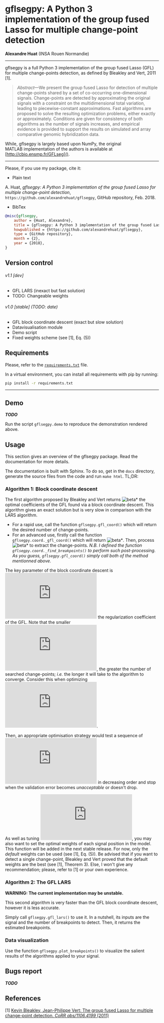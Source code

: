 # gflsegpy: A Python 3 implementation of the group fused Lasso for multiple change-point detection
__Alexandre Huat__ (INSA Rouen Normandie)

----

gflsegpy is a full Python 3 implementation of the group fused Lasso (GFL) for multiple change-points detection,
as defined by Bleakley and Vert, 2011 [1].

> _Abstract_—We present the group fused Lasso for detection of multiple change-points shared by a set of co-occurring one-dimensional signals. Change-points are detected by approximating the original signals with a constraint on the multidimensional total variation, leading to piecewise-constant approximations. Fast algorithms are proposed to solve the resulting optimization problems, either exactly or approximately. Conditions are given for consistency of both algorithms as the number of signals increases, and empirical evidence is provided to support the results on simulated and array comparative genomic hybridization data.

While, gflsegpy is largely based upon NumPy, the original MATLAB implementation of the authors is available at [http://cbio.ensmp.fr/GFLseg]().

----

Please, if you use my package, cite it:
* Plain text

A. Huat, _gflsegpy: A Python 3 implementation of the group fused Lasso for multiple change-point detection_, `https://github.com/alexandrehuat/gflsegpy`, GitHub repository, Feb. 2018.

* BibTex

```bib
@misc{gflsegpy,
	author = {Huat, Alexandre},
	title = {gflsegpy: A Python 3 implementation of the group fused Lasso for multiple change-point detection},
	howpublished = {https://github.com/alexandrehuat/gflsegpy},
	type = {GitHub repository},
	month = {2},
	year = {2018},
}
```

## Version control

###### v1.1 [dev]

* GFL LARS (inexact but fast solution)
* TODO: Changeable weights

###### v1.0 [stable] (TODO: date)
* GFL block coordinate descent (exact but slow solution)
* Datavisualisation module
* Demo script
* Fixed weights scheme (see [1], Eq. (5))

## Requirements

Please, refer to the [`requirements.txt`](requirements.txt) file.

In a virtual environment, you can install all requirements with pip by running:

```sh
pip install -r requirements.txt
```

----

## Demo

___TODO___

Run the script `gflsegpy.demo` to reproduce the demonstration rendered above.

## Usage

This section gives an overview of the gflsegpy package. Read the documentation for more details.

The documentation is built with Sphinx.
To do so, get in the `docs` directory, generate the source files from the code and run `make html`. TL;DR:

### Algorithm 1: Block coordinate descent

The first algorithm proposed by Bleakley and Vert returns ![beta*](https://latex.codecogs.com/gif.latex?%5Cbeta^*)
the optimal coefficients of the GFL found via a block coordinate descent.
This algorithm gives an exact solution but is very slow in comparison with the LARS algorithm.

* For a rapid use, call the function `gflsegpy.gfl_coord()` which will return the desired number of change-points.
* For an advanced use, firstly call the function `gflsegpy.coord._gfl_coord()` which will return ![beta*](https://latex.codecogs.com/gif.latex?%5Cbeta^*).
Then, process ![beta*](https://latex.codecogs.com/gif.latex?%5Cbeta^*) to extract the change-points.
_N.B. I defined the function `gflsegpy.coord._find_breakpoints()` to perform such post-processing.
As you guess, `gflsegpy.gfl_coord()` simply call both of the method mentionned above._

The key parameter of the block coordinate descent is ![lambda](https://latex.codecogs.com/gif.latex?%5Clambda) the regularization coefficient of the GFL.
Note that the smaller ![lambda](https://latex.codecogs.com/gif.latex?%5Clambda), the greater the number of searched change-points;
_i.e._ the longer it will take to the algorithm to converge. Consider this when optimizing ![lambda](https://latex.codecogs.com/gif.latex?%5Clambda).

Then, an appropriate optimisation strategy would test a sequence of ![lambda](https://latex.codecogs.com/gif.latex?%5Clambda)
in decreasing order and stop when the validation error becomes _unacceptable_ or doesn't drop.

As well as tuning ![lambda](https://latex.codecogs.com/gif.latex?%5Clambda), you may also want to set the optimal weights of each signal position in the model.
This function will be added in the next stable release. For now, only the _default_ weights can be used (see [1], Eq. (5)).
Be advised that if you want to detect a single change-point,
Bleakley and Vert proved that the default weights are the best (see [1], Theorem 3).
Else, I won't give any recommendation; please, refer to [1] or your own experience.

### Algorithm 2: The GFL LARS

__WARNING: The current implementation may be unstable.__

This second algorithm is very faster than the GFL block coordinate descent, however it is less accurate.

Simply call `gflsegpy.gfl_lars()` to use it. In a nutshell, its inputs are the signal and the number of breakpoints to detect. Then, it returns the estimated breakpoints.

### Data visualization

Use the function `gflsegpy.plot_breakpoints()` to visualize the salient results of the algorithms applied to your signal.

## Bugs report

___TODO___

## References

[1] [Kevin Bleakley, Jean-Philippe Vert: The group fused Lasso for multiple change-point detection. _CoRR abs/1106.4199_ (2011)](docs/2011-The_group_fused_Lasso_for_multiple_change-point_detection.pdf)

